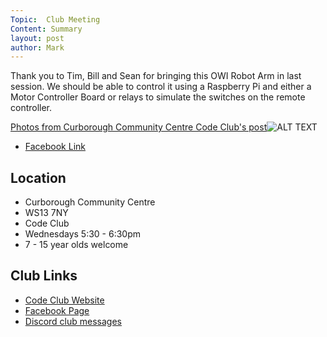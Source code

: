 ```yaml
---
Topic:  Club Meeting
Content: Summary
layout: post
author: Mark
---
```

Thank you to Tim, Bill and Sean for bringing this OWI Robot Arm in last session. We should be able to control it using a Raspberry Pi and either a Motor Controller Board or relays to simulate the switches on the remote controller.

[Photos from Curborough Community Centre Code Club's post](https://www.facebook.com/1481985248595237/posts/2503628716430880/)![ALT TEXT](https://scontent.fbhx6-1.fna.fbcdn.net/v/t1.6435-9/82825840_2503623969764688_7450092959321554944_n.jpg?_nc_cat=102&ccb=1-7&_nc_sid=dd63ad&_nc_ohc=Ve-3t2UE5bIAX8u9lS0&_nc_ht=scontent.fbhx6-1.fna&edm=AKK4YLsEAAAA&oh=00_AfAZe6oFWIdPnI6I7pkl6L5W6gWQeqCN95eCT3u6VcdJ_g&oe=654E1C79)

* [Facebook Link](https://www.facebook.com/1481985248595237/posts/2503628716430880/)

## Location

* Curborough Community Centre
* WS13 7NY
* Code Club
* Wednesdays 5:30 - 6:30pm
* 7 - 15 year olds welcome

## Club Links

* [Code Club Website](https://lichfield-code-club.github.io/)
* [Facebook Page](https://www.facebook.com/LichfieldCoders)
* [Discord club messages](https://discord.gg/szz6xGK)
